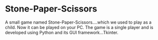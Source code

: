 # Stone-Paper-Scissors
A small game named Stone-Paper-Scissors....which we used to play as a child. Now it can be played on your PC. The game is a single player and is developed using Python and its GUI framework...Tkinter. 
